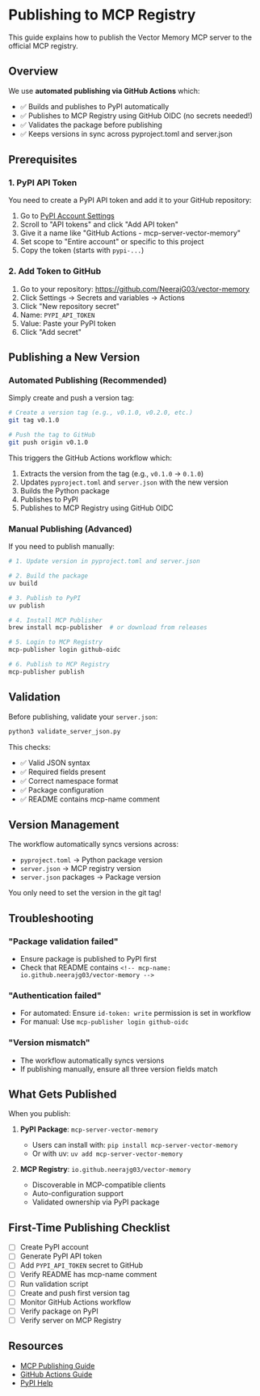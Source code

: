# Publishing to MCP Registry

This guide explains how to publish the Vector Memory MCP server to the official MCP registry.

## Overview

We use **automated publishing via GitHub Actions** which:
- ✅ Builds and publishes to PyPI automatically
- ✅ Publishes to MCP Registry using GitHub OIDC (no secrets needed!)
- ✅ Validates the package before publishing
- ✅ Keeps versions in sync across pyproject.toml and server.json

## Prerequisites

### 1. PyPI API Token

You need to create a PyPI API token and add it to your GitHub repository:

1. Go to [PyPI Account Settings](https://pypi.org/manage/account/)
2. Scroll to "API tokens" and click "Add API token"
3. Give it a name like "GitHub Actions - mcp-server-vector-memory"
4. Set scope to "Entire account" or specific to this project
5. Copy the token (starts with `pypi-...`)

### 2. Add Token to GitHub

1. Go to your repository: https://github.com/NeerajG03/vector-memory
2. Click Settings → Secrets and variables → Actions
3. Click "New repository secret"
4. Name: `PYPI_API_TOKEN`
5. Value: Paste your PyPI token
6. Click "Add secret"

## Publishing a New Version

### Automated Publishing (Recommended)

Simply create and push a version tag:

```bash
# Create a version tag (e.g., v0.1.0, v0.2.0, etc.)
git tag v0.1.0

# Push the tag to GitHub
git push origin v0.1.0
```

This triggers the GitHub Actions workflow which:
1. Extracts the version from the tag (e.g., `v0.1.0` → `0.1.0`)
2. Updates `pyproject.toml` and `server.json` with the new version
3. Builds the Python package
4. Publishes to PyPI
5. Publishes to MCP Registry using GitHub OIDC

### Manual Publishing (Advanced)

If you need to publish manually:

```bash
# 1. Update version in pyproject.toml and server.json

# 2. Build the package
uv build

# 3. Publish to PyPI
uv publish

# 4. Install MCP Publisher
brew install mcp-publisher  # or download from releases

# 5. Login to MCP Registry
mcp-publisher login github-oidc

# 6. Publish to MCP Registry
mcp-publisher publish
```

## Validation

Before publishing, validate your `server.json`:

```bash
python3 validate_server_json.py
```

This checks:
- ✅ Valid JSON syntax
- ✅ Required fields present
- ✅ Correct namespace format
- ✅ Package configuration
- ✅ README contains mcp-name comment

## Version Management

The workflow automatically syncs versions across:
- `pyproject.toml` → Python package version
- `server.json` → MCP registry version
- `server.json` packages → Package version

You only need to set the version in the git tag!

## Troubleshooting

### "Package validation failed"
- Ensure package is published to PyPI first
- Check that README contains `<!-- mcp-name: io.github.neerajg03/vector-memory -->`

### "Authentication failed"
- For automated: Ensure `id-token: write` permission is set in workflow
- For manual: Use `mcp-publisher login github-oidc`

### "Version mismatch"
- The workflow automatically syncs versions
- If publishing manually, ensure all three version fields match

## What Gets Published

When you publish:

1. **PyPI Package**: `mcp-server-vector-memory`
   - Users can install with: `pip install mcp-server-vector-memory`
   - Or with uv: `uv add mcp-server-vector-memory`

2. **MCP Registry**: `io.github.neerajg03/vector-memory`
   - Discoverable in MCP-compatible clients
   - Auto-configuration support
   - Validated ownership via PyPI package

## First-Time Publishing Checklist

- [ ] Create PyPI account
- [ ] Generate PyPI API token
- [ ] Add `PYPI_API_TOKEN` secret to GitHub
- [ ] Verify README has mcp-name comment
- [ ] Run validation script
- [ ] Create and push first version tag
- [ ] Monitor GitHub Actions workflow
- [ ] Verify package on PyPI
- [ ] Verify server on MCP Registry

## Resources

- [MCP Publishing Guide](https://github.com/modelcontextprotocol/registry/blob/main/docs/guides/publishing/publish-server.md)
- [GitHub Actions Guide](https://github.com/modelcontextprotocol/registry/blob/main/docs/guides/publishing/github-actions.md)
- [PyPI Help](https://pypi.org/help/)
